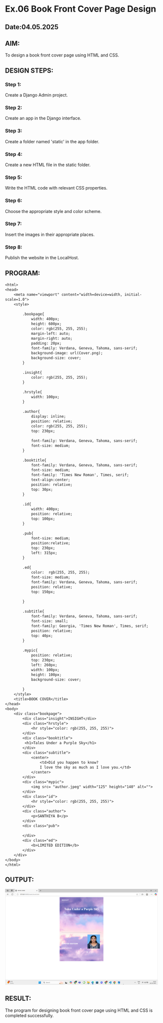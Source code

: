 # Ex.06 Book Front Cover Page Design
## Date:04.05.2025

## AIM:
To design a book front cover page using HTML and CSS.

## DESIGN STEPS:

### Step 1:
Create a Django Admin project.

### Step 2:
Create an app in the Django interface.

### Step 3:
Create a folder named 'static' in the app folder.

### Step 4:
Create a new HTML file in the static folder.

### Step 5:
Write the HTML code with relevant CSS properties.

### Step 6:
Choose the appropriate style and color scheme.

### Step 7:
Insert the images in their appropriate places.

### Step 8:
Publish the website in the LocalHost.

## PROGRAM:
```
<html>
<head>
    <meta name="viewport" content="width=device=width, initial-scale=1.0">
    <style>

        .bookpage{
            width: 400px;
            height: 600px;
            color: rgb(255, 255, 255);
            margin-left: auto;
            margin-right: auto;
            padding: 20px;
            font-family: Verdana, Geneva, Tahoma, sans-serif;
            background-image: url(Cover.png);
            background-size: cover;
        }

        .insight{
            color: rgb(255, 255, 255);
        }

        .hrstyle{
            width: 100px;
        }

        .author{
            display: inline;
            position: relative;
            color: rgb(255, 255, 255);
            top: 230px;

            font-family: Verdana, Geneva, Tahoma, sans-serif;
            font-size: medium;
        }

        .booktitle{
            font-family: Verdana, Geneva, Tahoma, sans-serif;
            font-size: medium;
            font-family: 'Times New Roman', Times, serif;
            text-align:center;
            position: relative;
            top: 30px;
        }

        .id{
            width: 400px;
            position: relative;
            top: 100px;
        }

        .pub{
            font-size: medium;
            position:relative;
            top: 230px;
            left: 315px;
        }

        .ed{
            color:  rgb(255, 255, 255);
            font-size: medium;
            font-family: Verdana, Geneva, Tahoma, sans-serif;
            position: relative;
            top: 150px;

        }

        .subtitle{
            font-family: Verdana, Geneva, Tahoma, sans-serif;
            font-size: small;
            font-family: Georgia, 'Times New Roman', Times, serif;
            position: relative;
            top: 40px;
        }

        .mypic{
            position: relative;
            top: 230px;
            left: 260px;
            width: 100px;
            height: 100px;
            background-size: cover;

        }
    </style>
    <title>BOOK COVER</title>
</head>
<body>
    <div class="bookpage">
        <div class="insight">INSIGHT</div>
        <div class="hrstyle">
            <hr style="color: rgb(255, 255, 255)">
        </div>
        <div class="booktitle">
         <h1>Tales Under a Purple Sky</h1>
        </div>
        <div class="subtitle">
            <center>
                <td>Did you happen to know?
                I love the sky as much as I love you.</td>
            </center>
        </div>
        <div class="mypic">
            <img src= "author.jpeg" width="125" height="140" alt="">
        </div>
        <div class="id">
            <hr style="color: rgb(255, 255, 255)">
        </div>
        <div class="author">
            <p>SANTHIYA B</p>
        </div>
        <div class="pub">
            
        </div>
        <div class="ed">
            <b>LIMITED EDITION</b>
        </div>
    </div>
</body>
</html>

```


## OUTPUT:
![alt text](<Screenshot 2025-05-04 150351.png>)

## RESULT:
The program for designing book front cover page using HTML and CSS is completed successfully.
